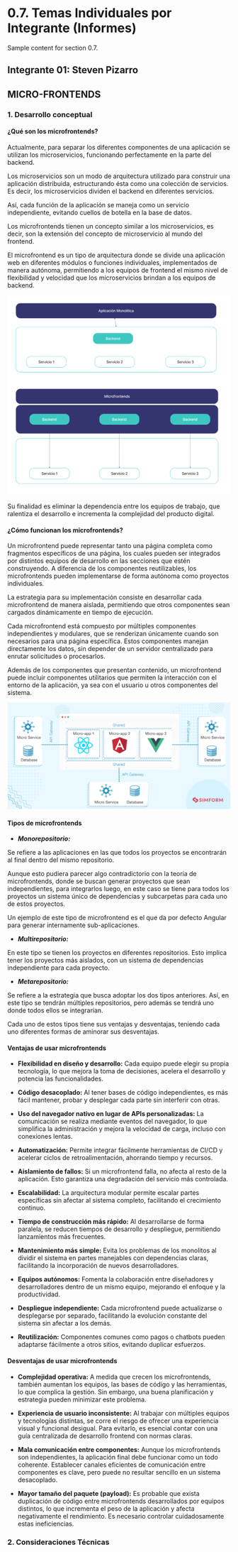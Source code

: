# 0.7. Temas Individuales por Integrante (Informes)

Sample content for section 0.7.

## Integrante 01: Steven Pizarro

## MICRO-FRONTENDS

### 1. Desarrollo conceptual 

#### ¿Qué son los microfrontends?

Actualmente, para separar los diferentes componentes de una aplicación se utilizan los microservicios, funcionando perfectamente en la parte del backend.

Los microservicios son un modo de arquitectura utilizado para construir una aplicación distribuida, estructurando ésta como una colección de servicios. Es decir, los microservicios dividen el backend en diferentes servicios.

Así, cada función de la aplicación se maneja como un servicio independiente, evitando cuellos de botella en la base de datos.

Los microfrontends tienen un concepto similar a los microservicios, es decir, son la extensión del concepto de microservicio al mundo del frontend.

El microfrontend es un tipo de arquitectura donde se divide una aplicación web en diferentes módulos o funciones individuales, implementados de manera autónoma, permitiendo a los equipos de frontend el mismo nivel de flexibilidad y velocidad que los microservicios brindan a los equipos de backend.

![microfrotend1](/0/0.7/assets/microfrontend1.png)

Su finalidad es eliminar la dependencia entre los equipos de trabajo, que ralentiza el desarrollo e incrementa la complejidad del producto digital.

#### ¿Cómo funcionan los microfrontends?

Un microfrontend puede representar tanto una página completa como fragmentos específicos de una página, los cuales pueden ser integrados por distintos equipos de desarrollo en las secciones que estén construyendo. A diferencia de los componentes reutilizables, los microfrontends pueden implementarse de forma autónoma como proyectos individuales.

La estrategia para su implementación consiste en desarrollar cada microfrontend de manera aislada, permitiendo que otros componentes sean cargados dinámicamente en tiempo de ejecución.

Cada microfrontend está compuesto por múltiples componentes independientes y modulares, que se renderizan únicamente cuando son necesarios para una página específica. Estos componentes manejan directamente los datos, sin depender de un servidor centralizado para enrutar solicitudes o procesarlos.

Además de los componentes que presentan contenido, un microfrontend puede incluir componentes utilitarios que permiten la interacción con el entorno de la aplicación, ya sea con el usuario u otros componentes del sistema.

![microfrotend1](/0/0.7/assets/microfrotend2.png)

#### Tipos de microfrontends

- ***Monorepositorio:***

Se refiere a las aplicaciones en las que todos los proyectos se encontrarán al final dentro del mismo repositorio.

Aunque esto pudiera parecer algo contradictorio con la teoría de microfrontends, donde se buscan generar proyectos que sean independientes, para integrarlos luego, en este caso se tiene para todos los proyectos un sistema único de dependencias y subcarpetas para cada uno de estos proyectos.

Un ejemplo de este tipo de microfrontend es el que da por defecto Angular para generar internamente sub-aplicaciones.

- ***Multirepositorio:***

En este tipo se tienen los proyectos en diferentes repositorios. Esto implica tener los proyectos más aislados, con un sistema de dependencias independiente para cada proyecto.

- ***Metarepositorio:***

Se refiere a la estrategia que busca adoptar los dos tipos anteriores. Así, en este tipo se tendrán múltiples repositorios, pero además se tendrá uno donde todos ellos se integrarían.

Cada uno de estos tipos tiene sus ventajas y desventajas, teniendo cada uno diferentes formas de aminorar sus desventajas.

#### Ventajas de usar microfrontends

- **Flexibilidad en diseño y desarrollo:** Cada equipo puede elegir su propia tecnología, lo que mejora la toma de decisiones, acelera el desarrollo y potencia las funcionalidades.

- **Código desacoplado:** Al tener bases de código independientes, es más fácil mantener, probar y desplegar cada parte sin interferir con otras.

- **Uso del navegador nativo en lugar de APIs personalizadas:** La comunicación se realiza mediante eventos del navegador, lo que simplifica la administración y mejora la velocidad de carga, incluso con conexiones lentas.

- **Automatización:** Permite integrar fácilmente herramientas de CI/CD y acelerar ciclos de retroalimentación, ahorrando tiempo y recursos.

- **Aislamiento de fallos:** Si un microfrontend falla, no afecta al resto de la aplicación. Esto garantiza una degradación del servicio más controlada.

- **Escalabilidad:** La arquitectura modular permite escalar partes específicas sin afectar al sistema completo, facilitando el crecimiento continuo.

- **Tiempo de construcción más rápido:** Al desarrollarse de forma paralela, se reducen tiempos de desarrollo y despliegue, permitiendo lanzamientos más frecuentes.

- **Mantenimiento más simple:** Evita los problemas de los monolitos al dividir el sistema en partes manejables con dependencias claras, facilitando la incorporación de nuevos desarrolladores.

- **Equipos autónomos:** Fomenta la colaboración entre diseñadores y desarrolladores dentro de un mismo equipo, mejorando el enfoque y la productividad.

- **Despliegue independiente:** Cada microfrontend puede actualizarse o desplegarse por separado, facilitando la evolución constante del sistema sin afectar a los demás.

- **Reutilización:** Componentes comunes como pagos o chatbots pueden adaptarse fácilmente a otros sitios, evitando duplicar esfuerzos.

#### Desventajas de usar microfrontends

- **Complejidad operativa:** A medida que crecen los microfrontends, también aumentan los equipos, las bases de código y las herramientas, lo que complica la gestión. Sin embargo, una buena planificación y estrategia pueden minimizar este problema.

- **Experiencia de usuario inconsistente:** Al trabajar con múltiples equipos y tecnologías distintas, se corre el riesgo de ofrecer una experiencia visual y funcional desigual. Para evitarlo, es esencial contar con una guía centralizada de desarrollo frontend con normas claras.

- **Mala comunicación entre componentes:** Aunque los microfrontends son independientes, la aplicación final debe funcionar como un todo coherente. Establecer canales eficientes de comunicación entre componentes es clave, pero puede no resultar sencillo en un sistema desacoplado.

- **Mayor tamaño del paquete (payload):** Es probable que exista duplicación de código entre microfrontends desarrollados por equipos distintos, lo que incrementa el peso de la aplicación y afecta negativamente el rendimiento. Es necesario controlar cuidadosamente estas ineficiencias.

### 2. Consideraciones Técnicas

